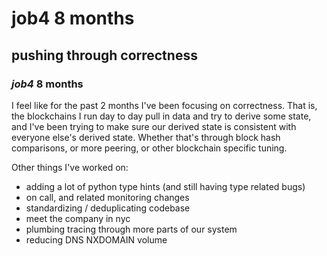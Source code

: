 # job4 8 months

## pushing through correctness

### _job4_ 8 months

I feel like for the past 2 months I've been focusing on correctness.
That is, the blockchains I run day to day pull in data and try to derive some state,
and I've been trying to make sure our derived state is consistent with everyone else's derived state.
Whether that's through block hash comparisons, or more peering,
or other blockchain specific tuning.

Other things I've worked on:

- adding a lot of python type hints (and still having type related bugs)
- on call, and related monitoring changes
- standardizing / deduplicating codebase
- meet the company in nyc
- plumbing tracing through more parts of our system
- reducing DNS NXDOMAIN volume
